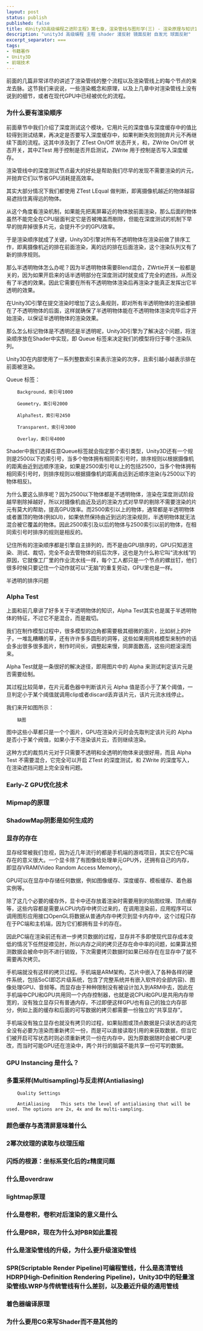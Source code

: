 ```yaml
---
layout: post
status: publish
published: false
title: 《Unity3D高级编程之进阶主程》第七章，渲染管线与图形学(三) - 渲染原理与知识1
description: "unity3d 高级编程 主程 shader 漫反射 镜面反射 自发光 球面反射"
excerpt_separator: ===
tags:
- 书籍著作
- Unity3D
- 前端技术
---
```


前面的几篇非常详尽的讲述了渲染管线的整个流程以及渲染管线上的每个节点的来龙去脉。这节我们来说说，一些渲染概念和原理，以及上几章中对渲染管线上没有说到的细节，或者在现代GPU中已经被优化的流程。

### 为什么要有渲染顺序

前面章节中我们介绍了深度测试这个模块，它用片元的深度值与深度缓存中的值比较得到测试结果，再决定是否要写入深度缓存中，如果判断失败则抛弃片元不再继续下面的流程。这其中涉及到了 ZTest On/Off 状态开关，和，ZWrite On/Off 状态开关，其中ZTest 用于控制是否开启测试，ZWrite 用于控制是否写入深度缓存。

渲染管线中的深度测试节点最大的好处是帮助我们尽早的发现不需要渲染的片元，并抛弃它们以节省GPU消耗提高效率。

其实大部分情况下我们都使用 ZTest LEqual 做判断，即离摄像机越近的物体越容易遮挡住离得远的物体。

从这个角度看渲染机制，如果能先把离屏幕近的物体放前面渲染，那么后面的物体虽然不能完全在CPU层面判定它是否被掩盖而剔除，但能在深度测试的机制下早早的抛弃掉很多片元，会提升不少的GPU效率。

于是渲染顺序就成了关键，Unity3D引擎对所有不透明物体在渲染前做了排序工作，即离摄像机近的排在前面渲染，离的远的排在后面渲染，这个渲染队列又有了新的排序规则。

那么半透明物体怎么办呢？因为半透明物体需要Blend混合，ZWrtie开关一般都是关的，因为如果开启来的话半透明部分在深度测试时就变成了完全的遮挡，从而没有了半透的效果。因此它需要在所有不透明物体渲染后再渲染才能真正发挥出它半透明的效果。

在Unity3D引擎在提交渲染时增加了这么条规则，即对所有半透明物体的渲染都排在了不透明物体的后面，这样就确保了半透明物体能在不透明物体渲染完毕后才开始渲染，以保证半透明物体的渲染效果。

那么怎么标记物体是不透明还是半透明呢，Unity3D引擎为了解决这个问题，将渲染顺序放在Shader中实现，即 Queue 标签来决定我们的模型将归于哪个渲染队列。

Unity3D在内部使用了一系列整数索引来表示渲染的次序，且索引越小越表示排在前面被渲染。

Queue 标签：

		Background，索引号1000

		Geometry，索引号2000

		AlphaTest，索引号2450

		Transparent，索引号3000

		Overlay，索引号4000

Shader中我们选择任意Queue标签就会指定那个索引类型，Unity3D还有一个规则是2500以下的索引号，当多个物体拥有相同索引号时，排序规则以根据摄像机的距离由近到远顺序渲染，如果是2500索引号以上的包括2500，当多个物体拥有相同索引号时，则排序规则以根据摄像机的距离由远到近顺序渲染(与2500以下的物体相反)。

为什么要这么排序呢？因为2500以下物体都是不透明物体，渲染在深度测试阶段越早剔除掉越好，所以对摄像机由近及远的渲染方式对早早的剔除不需要渲染的片元有莫大的帮助，提高GPU效率。而2500索引以上的物体，通常都是半透明物体或者置顶的物体(例如UI)，如果依然保持由近到远的渲染规则，半透明物体就无法混合被它覆盖的物体。因此2500索引及以后的物体与2500索引以前的物体，在相同索引号时排序的规则是相反的。

记住所有的渲染顺序都是引擎自主排列的，而不是由GPU排序的，GPU只知道渲染、测试、裁切，完全不会去管物体的前后次序，这也是为什么称它叫“流水线”的原因，它就像工厂里的作业流水线一样，每个工人都只是一个节点的螺丝钉，他们很多时候只要记住一个动作就可以“无脑”的重复劳动，GPU里也是一样。

半透明的排序问题

### Alpha Test

上面和前几章讲了好多关于半透明物体的知识，Alpha Test其实也是属于半透明物体的特征，不过它不是混合，而是裁切。

我们在制作模型过程中，很多模型的边角都需要极其细微的面片，比如树上的叶子，一堆乱糟糟的草，还有许许多多圆形的洞等，这些如果用网格模型来制作的话会多出很多很多面片，制作时间长，调整起来慢，同屏面数高，这些问题滚滚而来。

Alpha Test就是一条很好的解决途径，即用图片中的 Alpha 来测试判定该片元是否需要绘制。

其过程比较简单，在片元着色器中判断该片元 Alpha 值是否小于了某个阈值，一旦判定小于某个阈值就调用clip或者discard丢弃该片元，该片元流水线停止。

我们来开如图所示：

		缺图

图中这些小草都只是一个个面片，GPU在渲染片元时会先取判定该片元的 Alpha 是否小于某个阀值，如果小于不渲染该片云，否则继续渲染。

这种方式的裁剪片元对于只需要不透明和全透明的物体来说很好用，而且 Alpha Test 不需要混合，它完全可以开启 ZTest 的深度测试，和 ZWrite 的深度写入，在渲染遮挡问题上完全没有问题。

### Early-Z GPU优化技术

### Mipmap的原理

### ShadowMap阴影是如何生成的

### 显存的存在

显存经常被我们忽视，因为近几年流行的都是手机端的游戏项目，其实它在PC端存在的意义很大。一个显卡除了有图像给处理单元GPU外，还拥有自己的内存，即显存VRAM(Video Random Access Memory)。

GPU可以在显存中存储任何数据，例如图像缓存、深度缓存、模板缓存、着色器实例等。

除了这几个必要的缓存外，显卡中还存放着渲染时需要用到的贴图纹理、顶点缓存等，这些内容都是需要从CPU内存中拷贝过来的，在调用渲染前，应用程序可以调用图形应用接口OpenGL将数据从普通内存中拷贝到显卡内存中，这个过程只存在于PC端和主机端，因为它们都拥有显卡的存在。

因此PC端在渲染前还有进一步拷贝数据的过程，显存并不多即使现代显存成本变低的情况下任然捉襟见肘，所以内存之间的拷贝还存在命中率的问题，如果算法预测数据会被命中则不进行销毁，下次需要拷贝数据时如果已经存在在显存中了就不需要再次拷贝。

手机端就没有这样的拷贝过程。手机端是ARM架构，芯片中嵌入了各种各样的硬件系统，包括SoC(即芯片级系统，包含了完整系统并有嵌入软件的全部内容)、图像处理GPU、音频等。而显存由于种种限制没有被设计加入到ARM中去，因此在手机端中CPU和GPU共用同一个内存控制器，也就是说CPU和GPU是共用内存带宽的，没有独立显存只有普通内存，不过即便这样GPU也有自己的独立内存部分，例如上面的缓存和后面的可写数据的拷贝都需要一份独立的“共享显存”。

手机端没有独立显存也就没有拷贝的过程，如果贴图或顶点数据是只读状态的话完全没有必要为渲染而重新拷贝一份，而是可以直接读取引用的来获取数据，但当它们被开启可写状态时则必须重新拷贝一份在内存中，因为原数据随时会被CPU更改，而当时可能GPU还在渲染中，两个并行的脑袋不能共享一份可写的数据。

### GPU Instancing 是什么？

### 多重采样(Multisampling)与反走样(Antialiasing)

		Quality Settings
		
		AntiAliasing	This sets the level of antialiasing that will be used. The options are 2x, 4x and 8x multi-sampling.

### 颜色缓存与高清屏意味着什么

### 2幂次纹理的读取与纹理压缩

### 闪烁的根源：坐标系变化后的z精度问题

### 什么是overdraw

### lightmap原理

### 什么是卷积，卷积对后渲染的意义是什么

### 什么是PBR，现在为什么对PBR如此重视

### 什么是渲染管线的升级，为什么要升级渲染管线

### SPR(Scriptable Render Pipeline)可编程管线，什么是高清管线HDRP(High-Definition Rendering Pipeline)，Unity3D中的轻量渲染管线LWRP与传统管线有什么差别，以及最近升级的通用管线

### 着色器编译原理

### 为什么要用CG来写Shader而不是其他的

